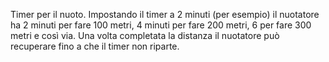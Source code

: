 Timer per il nuoto. Impostando il timer a 2 minuti (per esempio) il nuotatore ha 2 minuti per fare 100 metri, 4 minuti per fare 200 metri, 6 per fare 300 metri e così via. Una volta completata la distanza il nuotatore può recuperare fino a che il timer non riparte.
